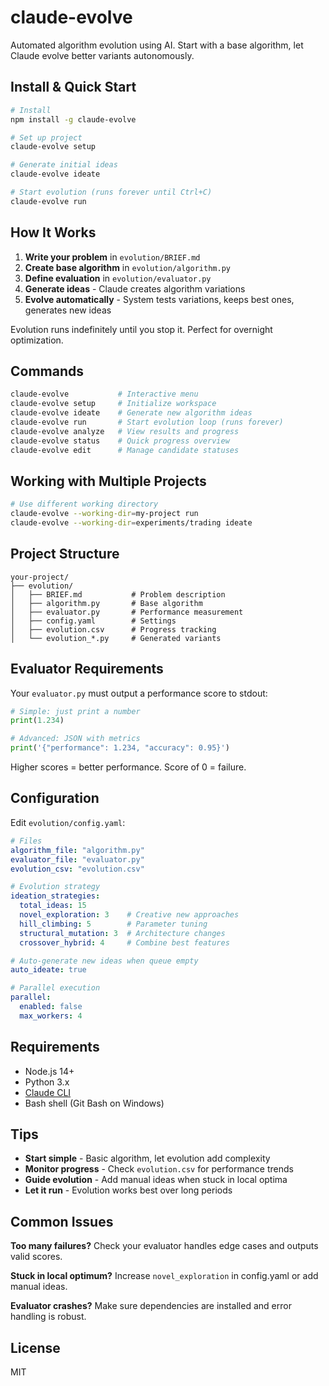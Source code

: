 # claude-evolve

Automated algorithm evolution using AI. Start with a base algorithm, let Claude evolve better variants autonomously.

## Install & Quick Start

```bash
# Install
npm install -g claude-evolve

# Set up project
claude-evolve setup

# Generate initial ideas
claude-evolve ideate

# Start evolution (runs forever until Ctrl+C)
claude-evolve run
```

## How It Works

1. **Write your problem** in `evolution/BRIEF.md`
2. **Create base algorithm** in `evolution/algorithm.py`  
3. **Define evaluation** in `evolution/evaluator.py`
4. **Generate ideas** - Claude creates algorithm variations
5. **Evolve automatically** - System tests variations, keeps best ones, generates new ideas

Evolution runs indefinitely until you stop it. Perfect for overnight optimization.

## Commands

```bash
claude-evolve           # Interactive menu
claude-evolve setup     # Initialize workspace
claude-evolve ideate    # Generate new algorithm ideas
claude-evolve run       # Start evolution loop (runs forever)
claude-evolve analyze   # View results and progress
claude-evolve status    # Quick progress overview
claude-evolve edit      # Manage candidate statuses
```

## Working with Multiple Projects

```bash
# Use different working directory
claude-evolve --working-dir=my-project run
claude-evolve --working-dir=experiments/trading ideate
```

## Project Structure

```
your-project/
├── evolution/
│   ├── BRIEF.md           # Problem description
│   ├── algorithm.py       # Base algorithm
│   ├── evaluator.py       # Performance measurement
│   ├── config.yaml        # Settings
│   ├── evolution.csv      # Progress tracking
│   └── evolution_*.py     # Generated variants
```

## Evaluator Requirements

Your `evaluator.py` must output a performance score to stdout:

```python
# Simple: just print a number
print(1.234)

# Advanced: JSON with metrics
print('{"performance": 1.234, "accuracy": 0.95}')
```

Higher scores = better performance. Score of 0 = failure.

## Configuration

Edit `evolution/config.yaml`:

```yaml
# Files
algorithm_file: "algorithm.py"
evaluator_file: "evaluator.py" 
evolution_csv: "evolution.csv"

# Evolution strategy
ideation_strategies:
  total_ideas: 15
  novel_exploration: 3    # Creative new approaches
  hill_climbing: 5        # Parameter tuning
  structural_mutation: 3  # Architecture changes
  crossover_hybrid: 4     # Combine best features

# Auto-generate new ideas when queue empty
auto_ideate: true

# Parallel execution
parallel:
  enabled: false
  max_workers: 4
```

## Requirements

- Node.js 14+
- Python 3.x
- [Claude CLI](https://docs.anthropic.com/en/docs/claude-code)
- Bash shell (Git Bash on Windows)

## Tips

- **Start simple** - Basic algorithm, let evolution add complexity
- **Monitor progress** - Check `evolution.csv` for performance trends
- **Guide evolution** - Add manual ideas when stuck in local optima
- **Let it run** - Evolution works best over long periods

## Common Issues

**Too many failures?** Check your evaluator handles edge cases and outputs valid scores.

**Stuck in local optimum?** Increase `novel_exploration` in config.yaml or add manual ideas.

**Evaluator crashes?** Make sure dependencies are installed and error handling is robust.

## License

MIT